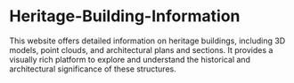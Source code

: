 # Heritage-Building-Information
This website offers detailed information on heritage buildings, including 3D models, point clouds, and architectural plans and sections. It provides a visually rich platform to explore and understand the historical and architectural significance of these structures.
